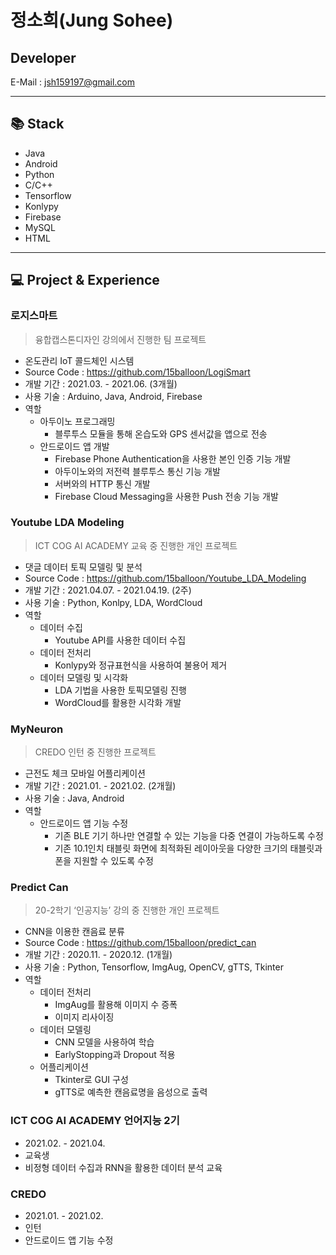# 정소희(Jung Sohee)
## Developer
E-Mail : <jsh159197@gmail.com>
***
## 📚 Stack
* Java
* Android
* Python
* C/C++
* Tensorflow
* Konlypy
* Firebase
* MySQL
* HTML
***
## 💻 Project & Experience
### 로지스마트
> 융합캡스톤디자인 강의에서 진행한 팀 프로젝트
* 온도관리 IoT 콜드체인 시스템
* Source Code : https://github.com/15balloon/LogiSmart
* 개발 기간 : 2021.03. - 2021.06. (3개월)
* 사용 기술 : Arduino, Java, Android, Firebase
* 역할
  + 아두이노 프로그래밍
    - 블루투스 모듈을 통해 온습도와 GPS 센서값을 앱으로 전송
  + 안드로이드 앱 개발
    - Firebase Phone Authentication을 사용한 본인 인증 기능 개발
    - 아두이노와의 저전력 블루투스 통신 기능 개발
    - 서버와의 HTTP 통신 개발
    - Firebase Cloud Messaging을 사용한 Push 전송 기능 개발
### Youtube LDA Modeling
> ICT COG AI ACADEMY 교육 중 진행한 개인 프로젝트
* 댓글 데이터 토픽 모델링 및 분석
* Source Code : https://github.com/15balloon/Youtube_LDA_Modeling
* 개발 기간 : 2021.04.07. - 2021.04.19. (2주)
* 사용 기술 : Python, Konlpy, LDA, WordCloud
* 역할
  + 데이터 수집
    - Youtube API를 사용한 데이터 수집
  + 데이터 전처리
    - Konlypy와 정규표현식을 사용하여 불용어 제거
  + 데이터 모델링 및 시각화
    - LDA 기법을 사용한 토픽모델링 진행
    - WordCloud를 활용한 시각화 개발
### MyNeuron
> CREDO 인턴 중 진행한 프로젝트
* 근전도 체크 모바일 어플리케이션
* 개발 기간 : 2021.01. - 2021.02. (2개월)
* 사용 기술 : Java, Android
* 역할
  + 안드로이드 앱 기능 수정
    - 기존 BLE 기기 하나만 연결할 수 있는 기능을 다중 연결이 가능하도록 수정
    - 기존 10.1인치 태블릿 화면에 최적화된 레이아웃을 다양한 크기의 태블릿과 폰을 지원할 수 있도록 수정
### Predict Can
> 20-2학기 ‘인공지능’  강의 중 진행한 개인 프로젝트
* CNN을 이용한 캔음료 분류
* Source Code : https://github.com/15balloon/predict_can
* 개발 기간 : 2020.11. - 2020.12. (1개월)
* 사용 기술 : Python, Tensorflow, ImgAug, OpenCV, gTTS, Tkinter
* 역할
  + 데이터 전처리
    - ImgAug를 활용해 이미지 수 증폭
    - 이미지 리사이징
  + 데이터 모델링
    - CNN 모델을 사용하여 학습
    - EarlyStopping과 Dropout 적용
  + 어플리케이션
    - Tkinter로 GUI 구성
    - gTTS로 예측한 캔음료명을 음성으로 출력
### ICT COG AI ACADEMY 언어지능 2기
* 2021.02. - 2021.04.
* 교육생
* 비정형 데이터 수집과 RNN을 활용한 데이터 분석 교육
### CREDO
* 2021.01. - 2021.02.
* 인턴
* 안드로이드 앱 기능 수정
